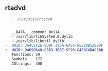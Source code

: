## rtadvd

> `/usr/sbin/rtadvd`

```diff

   __DATA.__common: 0x114
   - /usr/lib/libSystem.B.dylib
   - /usr/lib/libutil.dylib
-  UUID: 3A4CE82E-9D9F-396A-BA66-65528B52E8DF
+  UUID: 94690648-8353-3B57-9F93-C430C4BAC386
   Functions: 59
   Symbols:   172
   CStrings:  300

```
